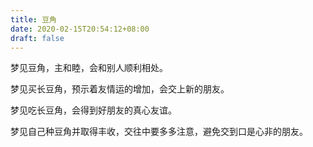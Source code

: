 ```yaml
---
title: 豆角
date: 2020-02-15T20:54:12+08:00
draft: false
---
```


梦见豆角，主和睦，会和别人顺利相处。

梦见买长豆角，预示着友情运的增加，会交上新的朋友。

梦见吃长豆角，会得到好朋友的真心友谊。

梦见自己种豆角并取得丰收，交往中要多多注意，避免交到口是心非的朋友。